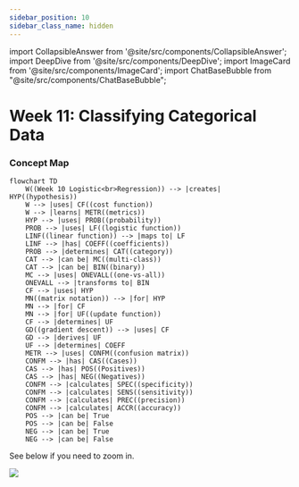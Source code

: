 ```yaml
---
sidebar_position: 10
sidebar_class_name: hidden
---
```


import CollapsibleAnswer from '@site/src/components/CollapsibleAnswer';
import DeepDive from '@site/src/components/DeepDive';
import ImageCard from '@site/src/components/ImageCard';
import ChatBaseBubble from "@site/src/components/ChatBaseBubble";

# Week 11: Classifying Categorical Data



<ChatBaseBubble/>

### Concept Map

```mermaid
flowchart TD
    W((Week 10 Logistic<br>Regression)) --> |creates| HYP((hypothesis))
    W --> |uses| CF((cost function))
    W --> |learns| METR((metrics))
    HYP --> |uses| PROB((probability))
    PROB --> |uses| LF((logistic function))
    LINF((linear function)) --> |maps to| LF
    LINF --> |has| COEFF((coefficients))
    PROB --> |determines| CAT((category))
    CAT --> |can be| MC((multi-class))
    CAT --> |can be| BIN((binary))
    MC --> |uses| ONEVALL((one-vs-all))
    ONEVALL --> |transforms to| BIN
    CF --> |uses| HYP
    MN((matrix notation)) --> |for| HYP
    MN --> |for| CF
    MN --> |for| UF((update function))
    CF --> |determines| UF
    GD((gradient descent)) --> |uses| CF
    GD --> |derives| UF
    UF --> |determines| COEFF
    METR --> |uses| CONFM((confusion matrix))
    CONFM --> |has| CAS((Cases))
    CAS --> |has| POS((Positives))
    CAS --> |has| NEG((Negatives))
    CONFM --> |calculates| SPEC((specificity))
    CONFM --> |calculates| SENS((sensitivity))
    CONFM --> |calculates| PREC((precision))
    CONFM --> |calculates| ACCR((accuracy))
    POS --> |can be| True
    POS --> |can be| False
    NEG --> |can be| True
    NEG --> |can be| False
```

See below if you need to zoom in.

![](https://www.dropbox.com/scl/fi/gt26374kwrt4k1lyfrcfz/DDW-Concept-Map-Week-10.drawio.png?rlkey=slg8113sew3hw7sfkclhi6p80&raw=1)

